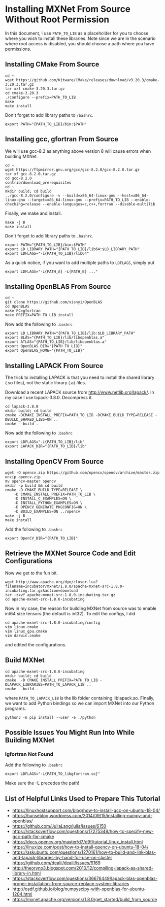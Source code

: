 # Installing MXNet From Source Without Root Permission

In this document, I use ```PATH_TO_LIB``` as a placeholder for you to choose where you wish to install these libraries. Note since we are in the scenario where root access is disabled, you should choose a path where you have permissions.

## Installing CMake From Source

```
cd ~
wget https://github.com/Kitware/CMake/releases/download/v3.20.3/cmake-3.20.3.tar.gz
tar xzf cmake-3.20.3.tar.gz
cd cmake-3.20.3
./configure --prefix=PATH_TO_LIB
make
make install
```

Don't forget to add library paths to ```/bashrc```.

```
export PATH="{PATH_TO_LIB}/bin:$PATH"
```

## Installing gcc, gfortran From Source

We will use gcc-8.2 as anything above version 8 will cause errors when building MXNet.

```
cd ~
wget https://ftpmirror.gnu.org/gcc/gcc-8.2.0/gcc-8.2.0.tar.gz
tar xf gcc-8.2.0.tar.gz
cd gcc-8.2.0
contrib/download_prerequisites
cd ~
mkdir build; cd build
../gcc-8.2.0/configure -v --build=x86_64-linux-gnu --host=x86_64-linux-gnu --target=x86_64-linux-gnu --prefix=PATH_TO_LIB --enable-checking=release --enable-languages=c,c++,fortran --disable-multilib
```

Finally, we make and install.

```
make -j 8
make install
```

Don't forget to add library paths to ```.bashrc```.

```
export PATH="{PATH_TO_LIB}/bin:$PATH"
export LD_LIBRARY_PATH="{PATH_TO_LIB}/lib64:$LD_LIBRARY_PATH"
export LDFLAGS="-L{PATH_TO_LIB}/lib64"
```

As a quick notice, if you want to add multiple paths to ```LDFLAGS```, simply put 

```
export LDFLAGS="-L{PATH_A} -L{PATH_B} ..."
```

## Installing OpenBLAS From Source

```
cd ~
git clone https://github.com/xianyi/OpenBLAS
cd OpenBLAS
make FC=gfortran
make PREFIX=PATH_TO_LIB install
```

Now add the following to ```.bashrc```

```
export LD_LIBRARY_PATH="{PATH_TO_LIB}/lib:$LD_LIBRARY_PATH"
export BLAS="{PATH_TO_LIB}/lib/libopenblas.a"
export ATLAS="{PATH_TO_LIB}/lib/libopenblas.a"
export OpenBLAS_DIR="{PATH_TO_LIB}"
export OpenBLAS_HOME="{PATH_TO_LIB}"
```

## Installing LAPACK From Source
The trick to installing LAPACK is that you need to install the shared library (.so files), not the static library (.a) files.

Download a recent LAPACK source from http://www.netlib.org/lapack/. In my case I use lapack-3.8.0. Decompress it.

```
cd lapack-3.8.0
mkdir build; cd build
cmake -DCMAKE_INSTALL_PREFIX=PATH_TO_LIB -DCMAKE_BUILD_TYPE=RELEASE -DBUILD_SHARED_LIBS=ON ..
cmake --build .
```

Now add the following to ```.bashrc```

```
export LDFLAGS="-L{PATH_TO_LIB}/lib"
export LAPACK_DIR="{PATH_TO_LIB}/lib"
```

## Installing OpenCV From Source

```
wget -O opencv.zip https://github.com/opencv/opencv/archive/master.zip
unzip opencv.zip
mv opencv-master opencv
mkdir -p build && cd build
cmake -D CMAKE_BUILD_TYPE=RELEASE \
    -D CMAKE_INSTALL_PREFIX=PATH_TO_LIB \
    -D INSTALL_C_EXAMPLES=ON \
    -D INSTALL_PYTHON_EXAMPLES=ON \
    -D OPENCV_GENERATE_PKGCONFIG=ON \
    -D BUILD_EXAMPLES=ON ../opencv
make -j 8
make install
```

Add the following to ```.bashrc```

```
export OpenCV_DIR="{PATH_TO_LIB}"
```

## Retrieve the MXNet Source Code and Edit Configurations

Now we get to the fun bit.

```
wget http://www.apache.org/dyn/closer.lua?filename=incubator/mxnet/1.8.0/apache-mxnet-src-1.8.0-incubating.tar.gz&action=download
tar -zxvf apache-mxnet-src-1.8.0-incubating.tar.gz
cd apache-mxnet-src-1.8.0-incubating
```

Now in my case, the reason for building MXNet from source was to enable int64 size tensors (the default is int32). To edit the configs, I did

```
cd apache-mxnet-src-1.8.0-incubating/config
vim linux.cmake
vim linux_gpu.cmake
vim darwin.cmake
```

and edited the configurations.

## Build MXNet

```
cd apache-mxnet-src-1.8.0-incubating
mkdir build; cd build
cmake  -D CMAKE_INSTALL_PREFIX=PATH_TO_LIB -DLAPACK_LIBRARIES=PATH_TO_LAPACK_LIB ..
cmake --build . 
```

where ```PATH_TO_LAPACK_LIB``` is the lib folder containing liblapack.so. Finally, we want to add Python bindings so we can import MXNet into our Python programs.

```
python3 -m pip install --user -e ./python
```

## Possible Issues You Might Run Into While Building MXNet

### lgfortran Not Found

Add the following to ```.bashrc```

```
export LDFLAGS="-L{PATH_TO_libgfortran.so}"
``` 

Make sure the -L precedes the path!

## List of Helpful Links Used to Prepare This Tutorial

- https://linuxhostsupport.com/blog/how-to-install-gcc-on-ubuntu-18-04/
- https://hunseblog.wordpress.com/2014/09/15/installing-numpy-and-openblas/
- https://github.com/JuliaLang/julia/issues/6150
- https://stackoverflow.com/questions/17275348/how-to-specify-new-gcc-path-for-cmake
- https://docs.opencv.org/master/d7/d9f/tutorial_linux_install.html
https://linuxize.com/post/how-to-install-opencv-on-ubuntu-18-04/
- https://askubuntu.com/questions/1270161/how-to-build-and-link-blas-and-lapack-libraries-by-hand-for-use-on-cluster
https://github.com/dealii/dealii/issues/9169
- http://theoryno3.blogspot.com/2010/12/compiling-lapack-as-shared-library-in.html
- https://stackoverflow.com/questions/36676449/lapack-blas-openblas-proper-installation-from-source-replace-system-libraries
- http://osdf.github.io/blog/numpyscipy-with-openblas-for-ubuntu-1204.html
- https://mxnet.apache.org/versions/1.8.0/get_started/build_from_source
